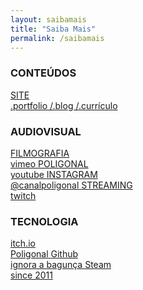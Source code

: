 ```yaml
---
layout: saibamais
title: "Saiba Mais"
permalink: /saibamais
---
```

<div class="saibamais-container">
    <div class="saibamais-buttons">
    <h3 class="category-title">CONTEÚDOS</h3>
        <a href="/" class="saibamais-button">
            <span class="saibamais-icon ion-earth"></span>
            <span class="saibamais-text">SITE<br><span>.portfolio /.blog /.currículo</span></span>
        </a>
    <h3 class="category-title">AUDIOVISUAL</h3>
        <a href="https://vimeo.com/bezerramos" target="_blank" class="saibamais-button">
            <span class="saibamais-icon ion-social-vimeo"></span>
            <span class="saibamais-text">FILMOGRAFIA<br><span>vimeo</span></span>
        </a>
        <a href="https://www.youtube.com/@canalpoligonal" target="_blank" class="saibamais-button">
            <span class="saibamais-icon ion-social-youtube"></span>
            <span class="saibamais-text">POLIGONAL<br>youtube</span>
        </a>
        <a href="https://www.instagram.com/bezerramos/" target="_blank" class="saibamais-button">
            <span class="saibamais-icon ion-social-instagram"></span>
            <span class="saibamais-text">INSTAGRAM<br>@canalpoligonal</span>
        </a>    
        <a href="https://twitch.tv/canalpoligonal" target="_blank" class="saibamais-button">
            <span class="saibamais-icon ion-social-twitch"></span>
            <span class="saibamais-text">STREAMING<br>twitch</span>
        </a>
        <h3 class="category-title">TECNOLOGIA</h3>
        <a href="https://poligonal.itch.io/" target="_blank" class="saibamais-button">
                    <span class="saibamais-icon ion-android-playstore"></span>
                    <span class="saibamais-text">itch.io<br>Poligonal</span>
        </a>
        <a href="https://github.com/poligonaldev" target="_blank" class="saibamais-button">
                    <span class="saibamais-icon ion ion-social-github"></span>
                    <span class="saibamais-text">Github<br>ignora a bagunça</span>
        </a>
        <a href="https://steamcommunity.com/id/tropicaos" target="_blank" class="saibamais-button">
                    <span class="saibamais-icon ion ion-steam"></span>
                    <span class="saibamais-text">Steam<br>since 2011</span>
        </a>
    </div>
</div>
